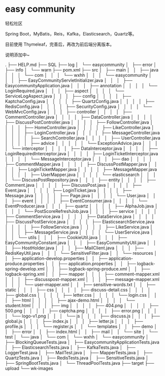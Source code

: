 # easy community
轻松社区

Spring Boot，MyBatis，Reis，Kafka，Elasticsearch，Quartz等。

目前使用 Thymeleaf，完善后，再改为前后端分离版本。

说明添加中~

.
├── HELP.md
├── SQL
├── log
│   └── easycommunity
│       ├── error
│       ├── info
│       └── warn
├── pom.xml
├── src
│   ├── main
│   │   ├── java
│   │   │   └── com
│   │   │       └── wxhh
│   │   │           └── easycommunity
│   │   │               ├── EasyCommunityServletInitializer.java
│   │   │               ├── EasycommunityApplication.java
│   │   │               ├── annotation
│   │   │               │   └── LoginRequired.java
│   │   │               ├── aspect
│   │   │               │   └── ServiceLogAspect.java
│   │   │               ├── config
│   │   │               │   ├── KaptchaConfig.java
│   │   │               │   ├── QuartzConfig.java
│   │   │               │   ├── RedisConfig.java
│   │   │               │   ├── SecurityConfig.java
│   │   │               │   └── WebMvcConfig.java
│   │   │               ├── controller
│   │   │               │   ├── CommentController.java
│   │   │               │   ├── DataController.java
│   │   │               │   ├── DiscussPostController.java
│   │   │               │   ├── FollowController.java
│   │   │               │   ├── HomeController.java
│   │   │               │   ├── LikeController.java
│   │   │               │   ├── LoginController.java
│   │   │               │   ├── MessageController.java
│   │   │               │   ├── SearchController.java
│   │   │               │   ├── UserController.java
│   │   │               │   ├── advice
│   │   │               │   │   └── ExceptionAdvice.java
│   │   │               │   └── interceptor
│   │   │               │       ├── DataInterceptor.java
│   │   │               │       ├── LoginRequiredInterceptor.java
│   │   │               │       ├── LoginTicketInterceptor.java
│   │   │               │       └── MessageInterceptor.java
│   │   │               ├── dao
│   │   │               │   ├── CommentMapper.java
│   │   │               │   ├── DiscussPostMapper.java
│   │   │               │   ├── LoginTicketMapper.java
│   │   │               │   ├── MessageMapper.java
│   │   │               │   ├── UserMapper.java
│   │   │               │   └── elasticsearch
│   │   │               │       └── DiscussPostRepository.java
│   │   │               ├── entity
│   │   │               │   ├── Comment.java
│   │   │               │   ├── DiscussPost.java
│   │   │               │   ├── Event.java
│   │   │               │   ├── LoginTicket.java
│   │   │               │   ├── Message.java
│   │   │               │   ├── Page.java
│   │   │               │   └── User.java
│   │   │               ├── event
│   │   │               │   ├── EventConsumer.java
│   │   │               │   └── EventProducer.java
│   │   │               ├── quartz
│   │   │               │   ├── AlphaJob.java
│   │   │               │   └── PostScoreRefreshJob.java
│   │   │               ├── service
│   │   │               │   ├── CommentService.java
│   │   │               │   ├── DataService.java
│   │   │               │   ├── DiscussPostService.java
│   │   │               │   ├── ElasticsearchService.java
│   │   │               │   ├── FollowService.java
│   │   │               │   ├── LikeService.java
│   │   │               │   ├── MessageService.java
│   │   │               │   └── UserService.java
│   │   │               └── utils
│   │   │                   ├── CookieUtil.java
│   │   │                   ├── EasyCommunityConstant.java
│   │   │                   ├── EasyCommunityUtil.java
│   │   │                   ├── HostHolder.java
│   │   │                   ├── MailClient.java
│   │   │                   ├── RedisKeyUtil.java
│   │   │                   └── SensitiveFilter.java
│   │   └── resources
│   │       ├── application-develop.properties
│   │       ├── application-produce.properties
│   │       ├── application.properties
│   │       ├── logback-spring-develop.xml
│   │       ├── logback-spring-produce.xml
│   │       ├── logback-spring.xml
│   │       ├── mapper
│   │       │   ├── comment-mapper.xml
│   │       │   ├── discusspost-mapper.xml
│   │       │   ├── message-mapper.xml
│   │       │   └── user-mapper.xml
│   │       ├── sensitive-words.txt
│   │       ├── static
│   │       │   ├── css
│   │       │   │   ├── discuss-detail.css
│   │       │   │   ├── global.css
│   │       │   │   ├── letter.css
│   │       │   │   └── login.css
│   │       │   ├── html
│   │       │   │   ├── ajax-demo.html
│   │       │   │   └── student.html
│   │       │   ├── img
│   │       │   │   ├── 404.png
│   │       │   │   ├── 500.png
│   │       │   │   ├── captcha.png
│   │       │   │   ├── error.png
│   │       │   │   └── logo-v1.png
│   │       │   └── js
│   │       │       ├── discuss.js
│   │       │       ├── global.js
│   │       │       ├── index.js
│   │       │       ├── letter.js
│   │       │       ├── profile.js
│   │       │       └── register.js
│   │       └── templates
│   │           ├── demo
│   │           ├── error
│   │           ├── index.html
│   │           ├── mail
│   │           └── site
│   └── test
│       └── java
│           └── com
│               └── wxhh
│                   └── easycommunity
│                       ├── BlockingQueueTests.java
│                       ├── EasycommunityApplicationTests.java
│                       ├── ElasticsearchTests.java
│                       ├── KafkaTests.java
│                       ├── LoggerTest.java
│                       ├── MailTest.java
│                       ├── MapperTests.java
│                       ├── QuartzTests.java
│                       ├── RedisTests.java
│                       ├── SensitiveTests.java
│                       ├── SpringBootTests.java
│                       └── ThreadPoolTests.java
├── target
├── upload
└── wk-images

